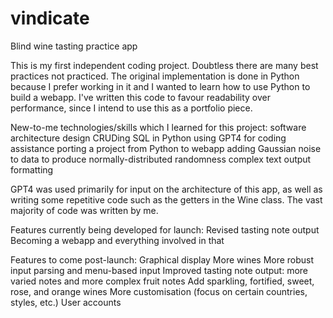# vindicate

Blind wine tasting practice app

This is my first independent coding project. Doubtless there are many best practices not practiced.
The original implementation is done in Python because I prefer working in it and I wanted to learn
how to use Python to build a webapp. I've written this code to favour readability over performance,
since I intend to use this as a portfolio piece.

New-to-me technologies/skills which I learned for this project:
    software architecture design
    CRUDing SQL in Python
    using GPT4 for coding assistance
    porting a project from Python to webapp
    adding Gaussian noise to data to produce normally-distributed randomness
    complex text output formatting

GPT4 was used primarily for input on the architecture of this app, as well as
writing some repetitive code such as the getters in the Wine class. The vast majority
of code was written by me.

Features currently being developed for launch:
    Revised tasting note output
    Becoming a webapp and everything involved in that

Features to come post-launch:
    Graphical display
    More wines
    More robust input parsing and menu-based input
    Improved tasting note output: more varied notes and more complex fruit notes
    Add sparkling, fortified, sweet, rose, and orange wines
    More customisation (focus on certain countries, styles, etc.)
    User accounts
